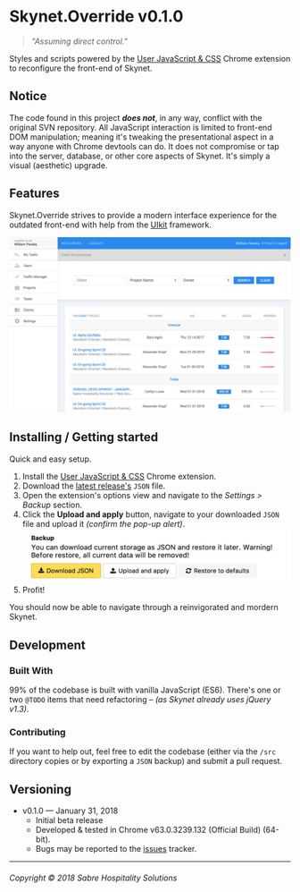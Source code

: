 # Skynet.Override v0.1.0
> _"Assuming direct control."_

Styles and scripts powered by the [User JavaScript & CSS](https://chrome.google.com/webstore/detail/user-javascript-and-css/nbhcbdghjpllgmfilhnhkllmkecfmpld) Chrome extension to reconfigure the front-end of Skynet.

## Notice

The code found in this project _**does not**_, in any way, conflict with the original SVN repository. All JavaScript interaction is limited to front-end DOM manipulation; meaning it's tweaking the presentational aspect in a way anyone with Chrome devtools can do. It does not compromise or tap into the server, database, or other core aspects of Skynet. It's simply a visual (aesthetic) upgrade.

## Features

Skynet.Override strives to provide a modern interface experience for the outdated front-end with help from the [UIkit](https://getuikit.com/) framework.

![Tasks List](assets/override-screen-tasks.jpg)

## Installing / Getting started

Quick and easy setup. 

1. Install the [User JavaScript & CSS](https://chrome.google.com/webstore/detail/user-javascript-and-css/nbhcbdghjpllgmfilhnhkllmkecfmpld) Chrome extension.
2. Download the [latest release's](https://github.com/williampansky/skynet.override/releases) `JSON` file.
3. Open the extension's options view and navigate to the _Settings > Backup_ section.
4. Click the **Upload and apply** button, navigate to your downloaded `JSON` file and upload it _(confirm the pop-up alert)_.
![JSON Upload](assets/extension-screen-backup.jpg)
5. Profit!

You should now be able to navigate through a reinvigorated and mordern Skynet.

## Development

### Built With
99% of the codebase is built with vanilla JavaScript (ES6). There's one or two `@TODO` items that need refactoring – _(as Skynet already uses jQuery v1.3)_.

### Contributing

If you want to help out, feel free to edit the codebase (either via the `/src` directory copies or by exporting a `JSON` backup) and submit a pull request.

## Versioning

* v0.1.0 — January 31, 2018
    * Initial beta release
    * Developed & tested in Chrome v63.0.3239.132 (Official Build) (64-bit).
    * Bugs may be reported to the [issues](https://github.com/williampansky/skynet.override/issues) tracker.

---

###### Copyright © 2018 Sabre Hospitality Solutions